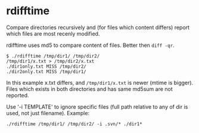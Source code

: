 # rdifftime
Compare directories recursively and (for files which content differs) report which files are most recenly modified.

rdifftime uses md5 to compare content of files. Better then `diff -qr`.

~~~shell
$ ./rdifftime /tmp/dir1/ /tmp/dir2/
/tmp/dir1/x.txt > /tmp/dir2/x.txt
./dir1only.txt MISS /tmp/dir2/
./dir2only.txt MISS /tmp/dir1/
~~~
In this example x.txt differs, and `/tmp/dir1/x.txt` is newer (mtime is bigger). Files which exists in both directories and has same md5sum are not reported.

Use '-i TEMPLATE' to ignore specific files (full path relative to any of dir is used, not just filename). Example:

~~~
./rdifftime /tmp/dir1/ /tmp/dir2/ -i .svn/* ./dir1*
~~~
